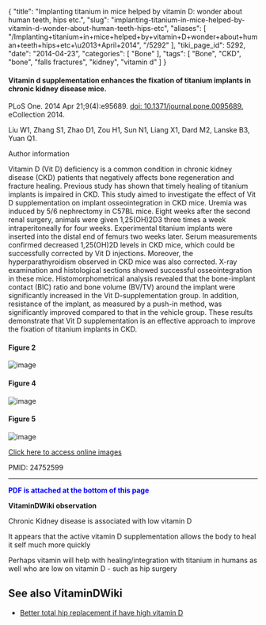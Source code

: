 {
    "title": "Implanting titanium in mice helped by vitamin D: wonder about human teeth, hips etc.",
    "slug": "implanting-titanium-in-mice-helped-by-vitamin-d-wonder-about-human-teeth-hips-etc",
    "aliases": [
        "/Implanting+titanium+in+mice+helped+by+vitamin+D+wonder+about+human+teeth+hips+etc+\u2013+April+2014",
        "/5292"
    ],
    "tiki_page_id": 5292,
    "date": "2014-04-23",
    "categories": [
        "Bone"
    ],
    "tags": [
        "Bone",
        "CKD",
        "bone",
        "falls fractures",
        "kidney",
        "vitamin d"
    ]
}


#### Vitamin d supplementation enhances the fixation of titanium implants in chronic kidney disease mice.

PLoS One. 2014 Apr 21;9(4):e95689. [doi: 10.1371/journal.pone.0095689.](https://doi.org/10.1371/journal.pone.0095689.) eCollection 2014.

Liu W1, Zhang S1, Zhao D1, Zou H1, Sun N1, Liang X1, Dard M2, Lanske B3, Yuan Q1.

Author information

Vitamin D (Vit D) deficiency is a common condition in chronic kidney disease (CKD) patients that negatively affects bone regeneration and fracture healing. Previous study has shown that timely healing of titanium implants is impaired in CKD. This study aimed to investigate the effect of Vit D supplementation on implant osseointegration in CKD mice. Uremia was induced by 5/6 nephrectomy in C57BL mice. Eight weeks after the second renal surgery, animals were given 1,25(OH)2D3 three times a week intraperitoneally for four weeks. Experimental titanium implants were inserted into the distal end of femurs two weeks later. Serum measurements confirmed decreased 1,25(OH)2D levels in CKD mice, which could be successfully corrected by Vit D injections. Moreover, the hyperparathyroidism observed in CKD mice was also corrected. X-ray examination and histological sections showed successful osseointegration in these mice. Histomorphometrical analysis revealed that the bone-implant contact (BIC) ratio and bone volume (BV/TV) around the implant were significantly increased in the Vit D-supplementation group. In addition, resistance of the implant, as measured by a push-in method, was significantly improved compared to that in the vehicle group. These results demonstrate that Vit D supplementation is an effective approach to improve the fixation of titanium implants in CKD.

#### Figure 2

<img src="https://d378j1rmrlek7x.cloudfront.net/attachments/jpeg/titanium-f2.jpg" alt="image">

#### Figure 4

<img src="https://d378j1rmrlek7x.cloudfront.net/attachments/jpeg/f4.jpg" alt="image">

#### Figure 5

<img src="https://d378j1rmrlek7x.cloudfront.net/attachments/jpeg/f5.jpg" alt="image">

[Click here to access online images](http://www.plosone.org/article/info%3Adoi%2F10.1371%2Fjournal.pone.0095689)

PMID: 24752599

---

 **<span style="color:#00F;">PDF is attached at the bottom of this page</span>** 

 **VitaminDWiki observation** 

Chronic Kidney disease is associated with low vitamin D

It appears that the active vitamin D supplementation allows the body to heal it self much more quickly

Perhaps vitamin will help with healing/integration with titanium in humans as well who are low on vitamin D - such as hip surgery

## See also VitaminDWiki

* [Better total hip replacement if have high vitamin D](/posts/better-total-hip-replacement-if-have-high-vitamin-d)